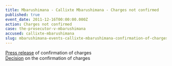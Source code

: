```yaml
---
title: Mbarushimana - Callixte Mbarushimana - Charges not confirmed
published: true
event_date: 2011-12-16T00:00:00.000Z
action: Charges not confirmed
case: the-prosecutor-v-mbarushimana
accused: callixte-mbarushimana
slug: mbarushimana-events-callixte-mbarushimana-confirmation-of-charges-
---
```



[Press release](https://www.icc-cpi.int/pages/item.aspx?name=PR757) of confirmation of charges
<br>[Decision](http://www.icc-cpi.int/iccdocs/doc/doc1286409.pdf) on the confirmation of charges